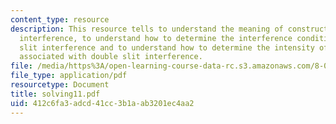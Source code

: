 ```yaml
---
content_type: resource
description: This resource tells to understand the meaning of constructive and destructive
  interference, to understand how to determine the interference conditions for double
  slit interference and to understand how to determine the intensity of the light
  associated with double slit interference.
file: /media/https%3A/open-learning-course-data-rc.s3.amazonaws.com/8-02-physics-ii-electricity-and-magnetism-spring-2007/412c6fa3adcd41cc3b1aab3201ec4aa2_solving11.pdf
file_type: application/pdf
resourcetype: Document
title: solving11.pdf
uid: 412c6fa3-adcd-41cc-3b1a-ab3201ec4aa2
---
```

